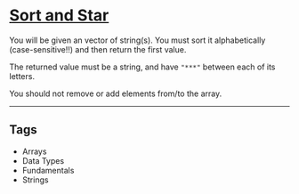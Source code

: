 # [Sort and Star](https://www.codewars.com/kata/57cfdf34902f6ba3d300001e)

You will be given an vector of string(s). You must sort it alphabetically (case-sensitive!!) and then return the first value.

The returned value must be a string, and have `"***"` between each of its letters.

You should not remove or add elements from/to the array.

---

## Tags

- Arrays
- Data Types
- Fundamentals
- Strings
